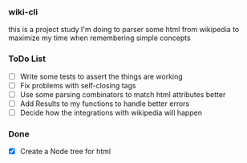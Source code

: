 ### wiki-cli

this is a project study I'm doing to parser some html from wikipedia
to maximize my time when remembering simple concepts

### ToDo List

- [ ] Write some tests to assert the things are working 
- [ ] Fix problems with self-closing tags
- [ ] Use some parsing combinators to match html attributes better
- [ ] Add Results to my functions to handle better errors
- [ ] Decide how the integrations with wikipedia will happen

### Done

- [x] Create a Node tree for html